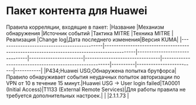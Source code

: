 # Пакет контента для Huawei
Правила корреляции, входящие в пакет:
|Название                                    |Механизм обнаружения                                                                       |Источник событий               |Тактика MITRE          |Техника MITRE                   |Реализация                                              |Change log|Дата последнего изменения|Версия KUMA|
|--------------------------------------------|-------------------------------------------------------------------------------------------|-------------------------------|-----------------------|--------------------------------|--------------------------------------------------------|----------|-------------------------|-----------|
|P434;Huawei USG;Обнаружена попытка брутфорса|Правило обнаруживает события неудачных попыток авторизации по VPN от 10 в течение 15 минут.|Huawei USG -> User login failed|TA0001 (Initial Access)|T1133 (External Remote Services)|Для работы правила не требуется дополнительных настроек.|          |                         |2.1.1.73   |
